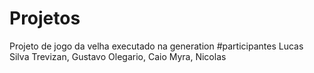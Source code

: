 # Projetos
Projeto de jogo da velha executado na generation
#participantes
Lucas Silva Trevizan, Gustavo Olegario, Caio Myra, Nicolas


